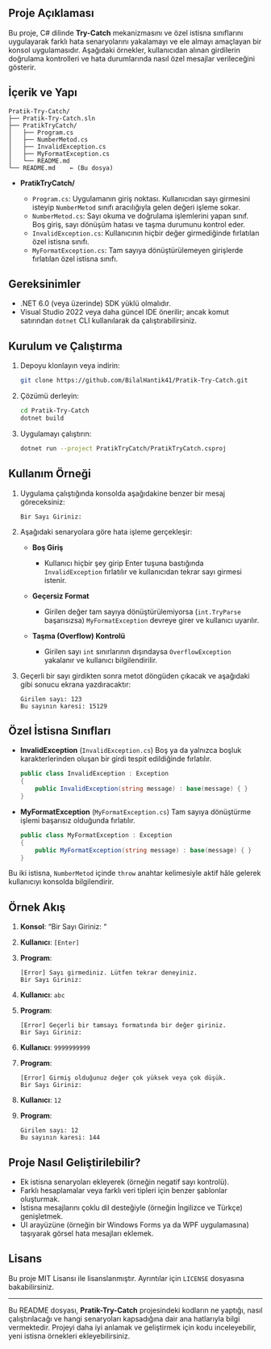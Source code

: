 ## Proje Açıklaması

Bu proje, C# dilinde **Try-Catch** mekanizmasını ve özel istisna sınıflarını uygulayarak farklı hata senaryolarını yakalamayı ve ele almayı amaçlayan bir konsol uygulamasıdır. Aşağıdaki örnekler, kullanıcıdan alınan girdilerin doğrulama kontrolleri ve hata durumlarında nasıl özel mesajlar verileceğini gösterir.

## İçerik ve Yapı

```
Pratik-Try-Catch/
├── Pratik-Try-Catch.sln
├── PratikTryCatch/
│   ├── Program.cs
│   ├── NumberMetod.cs
│   ├── InvalidException.cs
│   ├── MyFormatException.cs
│   └── README.md
└── README.md    ← (Bu dosya)
```

* **PratikTryCatch/**

  * `Program.cs`: Uygulamanın giriş noktası. Kullanıcıdan sayı girmesini isteyip `NumberMetod` sınıfı aracılığıyla gelen değeri işleme sokar.
  * `NumberMetod.cs`: Sayı okuma ve doğrulama işlemlerini yapan sınıf. Boş giriş, sayı dönüşüm hatası ve taşma durumunu kontrol eder.
  * `InvalidException.cs`: Kullanıcının hiçbir değer girmediğinde fırlatılan özel istisna sınıfı.
  * `MyFormatException.cs`: Tam sayıya dönüştürülemeyen girişlerde fırlatılan özel istisna sınıfı.

## Gereksinimler

* .NET 6.0 (veya üzerinde) SDK yüklü olmalıdır.
* Visual Studio 2022 veya daha güncel IDE önerilir; ancak komut satırından `dotnet` CLI kullanılarak da çalıştırabilirsiniz.

## Kurulum ve Çalıştırma

1. Depoyu klonlayın veya indirin:

   ```bash
   git clone https://github.com/BilalHantik41/Pratik-Try-Catch.git
   ```
2. Çözümü derleyin:

   ```bash
   cd Pratik-Try-Catch
   dotnet build
   ```
3. Uygulamayı çalıştırın:

   ```bash
   dotnet run --project PratikTryCatch/PratikTryCatch.csproj
   ```

## Kullanım Örneği

1. Uygulama çalıştığında konsolda aşağıdakine benzer bir mesaj göreceksiniz:

   ```
   Bir Sayı Giriniz:
   ```

2. Aşağıdaki senaryolara göre hata işleme gerçekleşir:

   * **Boş Giriş**

     * Kullanıcı hiçbir şey girip Enter tuşuna bastığında `InvalidException` fırlatılır ve kullanıcıdan tekrar sayı girmesi istenir.
   * **Geçersiz Format**

     * Girilen değer tam sayıya dönüştürülemiyorsa (`int.TryParse` başarısızsa) `MyFormatException` devreye girer ve kullanıcı uyarılır.
   * **Taşma (Overflow) Kontrolü**

     * Girilen sayı `int` sınırlarının dışındaysa `OverflowException` yakalanır ve kullanıcı bilgilendirilir.

3. Geçerli bir sayı girdikten sonra metot döngüden çıkacak ve aşağıdaki gibi sonucu ekrana yazdıracaktır:

   ```
   Girilen sayı: 123
   Bu sayının karesi: 15129
   ```

## Özel İstisna Sınıfları

* **InvalidException** (`InvalidException.cs`)
  Boş ya da yalnızca boşluk karakterlerinden oluşan bir girdi tespit edildiğinde fırlatılır.

  ```csharp
  public class InvalidException : Exception
  {
      public InvalidException(string message) : base(message) { }
  }
  ```

* **MyFormatException** (`MyFormatException.cs`)
  Tam sayıya dönüştürme işlemi başarısız olduğunda fırlatılır.

  ```csharp
  public class MyFormatException : Exception
  {
      public MyFormatException(string message) : base(message) { }
  }
  ```

Bu iki istisna, `NumberMetod` içinde `throw` anahtar kelimesiyle aktif hâle gelerek kullanıcıyı konsolda bilgilendirir.

## Örnek Akış

1. **Konsol**: “Bir Sayı Giriniz: “
2. **Kullanıcı**: `[Enter]`
3. **Program**:

   ```
   [Error] Sayı girmediniz. Lütfen tekrar deneyiniz.
   Bir Sayı Giriniz:
   ```
4. **Kullanıcı**: `abc`
5. **Program**:

   ```
   [Error] Geçerli bir tamsayı formatında bir değer giriniz.
   Bir Sayı Giriniz:
   ```
6. **Kullanıcı**: `9999999999`
7. **Program**:

   ```
   [Error] Girmiş olduğunuz değer çok yüksek veya çok düşük.
   Bir Sayı Giriniz:
   ```
8. **Kullanıcı**: `12`
9. **Program**:

   ```
   Girilen sayı: 12
   Bu sayının karesi: 144
   ```

## Proje Nasıl Geliştirilebilir?

* Ek istisna senaryoları ekleyerek (örneğin negatif sayı kontrolü).
* Farklı hesaplamalar veya farklı veri tipleri için benzer şablonlar oluşturmak.
* İstisna mesajlarını çoklu dil desteğiyle (örneğin İngilizce ve Türkçe) genişletmek.
* UI arayüzüne (örneğin bir Windows Forms ya da WPF uygulamasına) taşıyarak görsel hata mesajları eklemek.

## Lisans

Bu proje MIT Lisansı ile lisanslanmıştır. Ayrıntılar için `LICENSE` dosyasına bakabilirsiniz.

---

Bu README dosyası, **Pratik-Try-Catch** projesindeki kodların ne yaptığı, nasıl çalıştırılacağı ve hangi senaryoları kapsadığına dair ana hatlarıyla bilgi vermektedir. Projeyi daha iyi anlamak ve geliştirmek için kodu inceleyebilir, yeni istisna örnekleri ekleyebilirsiniz.

